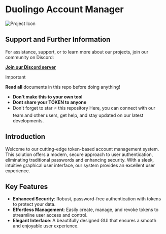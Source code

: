 # Duolingo Account Manager

![Project Icon](https://ourcloud2.vercel.app/asset/1.1.png)
## Support and Further Information

For assistance, support, or to learn more about our projects, join our community on Discord:

**[Join our Discord server](https://discord.gg/BS7AD7GJg7)**

> [!IMPORTANT]
> **Read all** documents in this repo before doing anything!
> 
> - **Don't make this to your own tool**
> - **Dont share your TOKEN to anyone**
> - Don't forget to star ⭐ this repository
Here, you can connect with our team and other users, get help, and stay updated on our latest developments.
## Introduction

Welcome to our cutting-edge token-based account management system. This solution offers a modern, secure approach to user authentication, eliminating traditional passwords and enhancing security. With a sleek, intuitive graphical user interface, our system provides an excellent user experience.

## Key Features

- **Enhanced Security**: Robust, password-free authentication with tokens to protect your data.
- **Effortless Management**: Easily create, manage, and revoke tokens to streamline user access and control.
- **Elegant Interface**: A beautifully designed GUI that ensures a smooth and enjoyable user experience.


